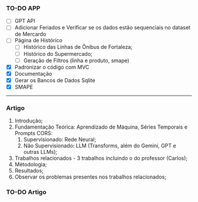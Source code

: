 ### TO-DO APP

* [ ] GPT API
* [ ] Adicionar Feriados e Verificar se os dados estão sequenciais no dataset de Mercardo
* [ ] Página de Histórico
  * [ ] Histórico das Linhas de Ônibus de Fortaleza;
  * [ ] Histórico do Supermercado;
  * [ ] Geração de Filtros (linha e produto, smape)
* [X] Padronizar o código com MVC
* [X] Documentação
* [X] Gerar os Bancos de Dados Sqlite
* [X] SMAPE

---

### Artigo

1. Introdução;
2. Fundamentação Teórica: Aprendizado de Máquina, Séries Temporais e Prompts CORS:
   1. Supervisionado: Rede Neural;
   2. Não Supervisionado:  LLM (Transforms, além do Gemini, GPT e outras LLMs);
3. Trabalhos relacionados - 3 trabalhos incluindo o do professor (Carlos);
4. Métodologia;
5. Resultados;
6. Observar os problemas presentes nos trabalhos relacionados;

### TO-DO Artigo
